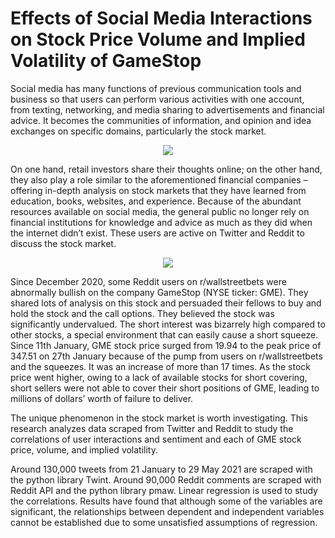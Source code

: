 # Effects of Social Media Interactions on Stock Price Volume and Implied Volatility of GameStop

Social media has many functions of previous communication tools and business so that users can perform various activities with one account, from texting, networking, and media sharing to advertisements and financial advice. It becomes the communities of information, and opinion and idea exchanges on specific domains, particularly the stock market. 

<p align = "center">
  <img src = "https://cdn.1min30.com/wp-content/uploads/2010/11/Social-media-marketing.jpg"
       </p>

On one hand, retail investors share their thoughts online; on the other hand, they also play a role similar to the aforementioned financial companies – offering in-depth analysis on stock markets that they have learned from education, books, websites, and experience. Because of the abundant resources available on social media, the general public no longer rely on financial institutions for knowledge and advice as much as they did when the internet didn’t exist. These users are active on Twitter and Reddit to discuss the stock market.

<p align = "center">
    <img src = "https://media.gqmagazine.fr/photos/6013e2ad07b639fcdd147b9a/16:9/w_1600,c_limit/1227730798"
         </p>
  
Since December 2020, some Reddit users on r/wallstreetbets were abnormally bullish on the company GameStop (NYSE ticker: GME). They shared lots of analysis on this stock and persuaded their fellows to buy and hold the stock and the call options. They believed the stock was significantly undervalued. The short interest was bizarrely high compared to other stocks, a special environment that can easily cause a short squeeze. Since 11th January, GME stock price surged from 19.94 to the peak price of 347.51 on 27th January because of the pump from users on r/wallstreetbets and the squeezes. It was an increase of more than 17 times. As the stock price went higher, owing to a lack of available stocks for short covering, short sellers were not able to cover their short positions of GME, leading to millions of dollars’ worth of failure to deliver. 
  
The unique phenomenon in the stock market is worth investigating. This research analyzes data scraped from Twitter and Reddit to study the correlations of user interactions and sentiment and each of GME stock price, volume, and implied volatility.
  
Around 130,000 tweets from 21 January to 29 May 2021 are scraped with the python library Twint. Around 90,000 Reddit comments are scraped with Reddit API and the python library pmaw. Linear regression is used to study the correlations. Results have found that although some of the variables are significant, the relationships between dependent and independent variables cannot be established due to some unsatisfied assumptions of regression. 





